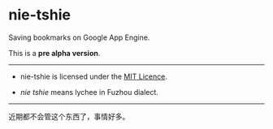 # nie-tshie

Saving bookmarks on Google App Engine.

This is a **pre alpha version**.

------

+ nie-tshie is licensed under the
  [MIT Licence](http://www.opensource.org/licenses/MIT).

+ *nie tshie* means lychee in Fuzhou dialect.

------

近期都不会管这个东西了，事情好多。
